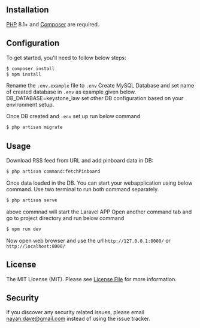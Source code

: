 ## Installation

[PHP](https://php.net) 8.1+ and [Composer](https://getcomposer.org) are required.


## Configuration

To get started, you'll need to follow below steps:

```bash
$ composer install
$ npm install
```

Rename the `.env.example` file to `.env`
Create MySQL Database and set name of created database in `.env` as example given below.
DB_DATABASE=keystone_law
set other DB configuration based on your environment setup.

Once DB created and `.env` set up run below command

```bash
$ php artisan migrate
```

## Usage

Download RSS feed from URL and add pinboard data in DB:

```bash
$ php artisan command:fetchPinboard
```

Once data loaded in the DB. You can start your webapplication using below command.
Use two terminal to run both command separately.
```bash
$ php artisan serve
```
above commnad will start the Laravel APP
Open another command tab and go to project directory and run below command
```bash
$ npm run dev
```

Now open web browser and use the url `http://127.0.0.1:8000/` or `http://localhost:8000/`




## License

The MIT License (MIT). Please see [License File](LICENSE.md) for more information.

## Security

If you discover any security related issues, please email [nayan.dave@gmail.com](nayan.dave@gmail.com) instead of using the issue tracker.
